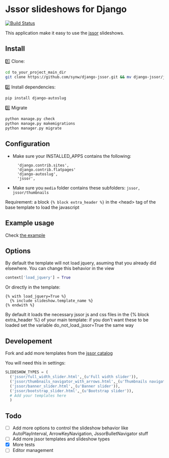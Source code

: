Jssor slideshows for Django
==============

[![Build Status](https://travis-ci.org/synw/django-jssor.svg?branch=master)](https://travis-ci.org/synw/django-jssor)

This application make it easy to use the [jssor](http://jssor.com/) slideshows.

Install
--------------

:one: Clone:

  ```bash
cd to_your_project_main_dir
git clone https://github.com/synw/django-jssor.git && mv django-jssor/jssor . && mkdir media/jssor && mkdir media/jssor/thumbnails && rm -rf django-jssor
  ```

:two: Install dependencies:

  ```bash
pip install django-autoslug
  ```

:three: Migrate
		
  ```bash
python manage.py check
python manage.py makemigrations
python manager.py migrate
  ```

Configuration
--------------

- Make sure your INSTALLED_APPS contains the following:

		'django.contrib.sites',
		'django.contrib.flatpages'
		'django-autoslug',
		'jssor',
	
- Make sure you `media` folder contains these subfolders: `jssor, jssor/thumbnails`
	
Requirement: a block `{% block extra_header %}` in the \<head\> tag of the base template to load the javascript

Example usage
--------------

Check [the example](example)

Options
--------------

By default the template will not load jquery, asuming that you already did elsewhere. You can change this behavior in the view

  ```python
context['load_jquery'] = True
  ```

Or directly in the template:

  ```django
{% with load_jquery=True %}
	{% include slideshow.template_name %}
{% endwith %}
  ```

By default it loads the necessary jssor js and css files in the {% block extra_header %} of your main template: if you don't want these to be loaded set the variable do_not_load_jssor=True the same way

Developement
--------------

Fork and add more templates from the [jssor catalog](http://jssor.com/demos/) 

You will need this in settings:

  ```python
SLIDESHOW_TYPES = (
	('jssor/full_width_slider.html',_(u'Full width slider')),
	('jssor/thumbnails_navigator_with_arrows.html',_(u'Thumbnails navigator with arrows')),
	('jssor/banner_slider.html',_(u'Banner slider')),
	('jssor/bootstrap_slider.html',_(u'Bootstrap slider')),
	# Add your templates here
	)
  ```

Todo
--------------

- [ ] Add more options to control the slideshow behavior like AutoPlayInterval, ArrowKeyNavigation, JssorBulletNavigator stuff
- [ ] Add more jssor templates and slideshow types
- [x] More tests
- [ ] Editor management
